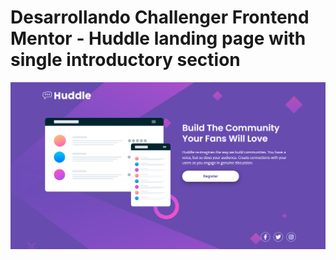 # Desarrollando Challenger Frontend Mentor - Huddle landing page with single introductory section

![Design preview for the Huddle landing page with single introductory section](./huddle-landing-page.png)
